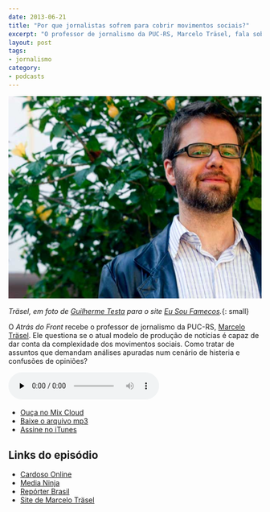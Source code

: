 ```yaml
---
date: 2013-06-21
title: "Por que jornalistas sofrem para cobrir movimentos sociais?"
excerpt: "O professor de jornalismo da PUC-RS, Marcelo Träsel, fala sobre o papel dos repórteres nos protestos que se espalham pelo Brasil"
layout: post
tags: 
- jornalismo
category:
- podcasts
---
```


![Marcelo Träsel](/images/trasel.jpg)

*Träsel, em foto de [Guilherme Testa](https://twitter.com/guimmytesta) para o site [Eu Sou Famecos](http://portal.eusoufamecos.net/ong-americana-oferece-programa-gratuito-de-capacitacao-virtual/).*{: small}

O *Atrás do Front* recebe o professor de jornalismo da PUC-RS, [Marcelo Träsel](https://twitter.com/trasel). Ele questiona se o atual modelo de produção de notícias é capaz de dar conta da complexidade dos movimentos sociais. Como tratar de assuntos que demandam análises apuradas num cenário de histeria e confusões de opiniões?<!--more-->

<audio src="https://s3-sa-east-1.amazonaws.com/atrasdofront/adf_marcelo_trasel.mp3" preload="none" controls class="podcastPlayer" itemscope itemtype="http://schema.org/AudioObject"></audio>

* [Ouça no Mix Cloud](http://www.mixcloud.com/eduf/por-que-jornalistas-sofrem-para-cobrir-movimentos-sociais/)
* [Baixe o arquivo mp3](http://www.mediafire.com/?jjf303p4gljwnwp)
* [Assine no iTunes](https://itunes.apple.com/br/podcast/atras-do-front/id655119629?l=en)

## Links do episódio

* [Cardoso Online](http://www.qualquer.org/col/)
* [Media Ninja](https://twitter.com/search?q=%23midianinja&src=hash)
* [Repórter Brasil](http://reporterbrasil.org.br/)
* [Site de Marcelo Träsel](http://trasel.com.br/)